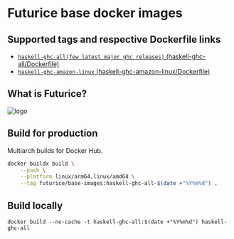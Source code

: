 # Futurice base docker images

## Supported tags and respective Dockerfile links

- [`haskell-ghc-all(few latest major ghc releases)` (haskell-ghc-all/Dockerfile)](https://github.com/futurice/docker-base-images/blob/master/haskell-ghc-all/Dockerfile)
- [`haskell-ghc-amazon-linux` (haskell-ghc-amazon-linux/Dockerfile)](https://github.com/futurice/docker-base-images/blob/master/haskell-ghc-amazon-linux/Dockerfile)

## What is Futurice?

![logo](https://raw.githubusercontent.com/futurice/docker-base-images/master/logo.png)

## Build for production

Multiarch builds for Docker Hub.

```sh
docker buildx build \
    --push \
    --platform linux/arm64,linux/amd64 \
    --tag futurice/base-images:haskell-ghc-all-$(date +"%Y%m%d") .
```

## Build locally

```
docker build --no-cache -t haskell-ghc-all:$(date +"%Y%m%d") haskell-ghc-all
```
